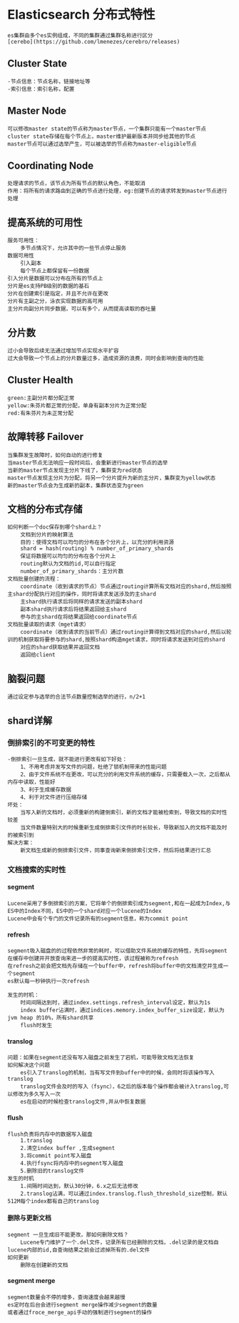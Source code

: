 # Elasticsearch 分布式特性

    es集群由多个es实例组成，不同的集群通过集群名称进行区分
    [cerebo](https://github.com/lmenezes/cerebro/releases)

## Cluster State

    -节点信息：节点名称，链接地址等
    -索引信息：索引名称，配置

## Master Node

    可以修改master state的节点称为master节点，一个集群只能有一个master节点
    cluster state存储在每个节点上，master维护最新版本并同步给其他的节点
    master节点可以通过选举产生，可以被选举的节点称为master-eligible节点

## Coordinating Node

    处理请求的节点，该节点为所有节点的默认角色，不能取消
    作用：将所有的请求路由到正确的节点进行处理，eg:创建节点的请求转发到master节点进行处理

## 提高系统的可用性

    服务可用性：
        多节点情况下，允许其中的一些节点停止服务
    数据可用性
        引入副本
        每个节点上都保留有一份数据
    引入分片是数据可以分布在所有的节点上
    分片是es支持PB级别的数据的基石
    分片在创建索引是指定，并且不允许在更改
    分片有主副之分，泳衣实现数据的高可用
    主分片向副分片同步数据，可以有多个，从而提高读取的吞吐量

## 分片数

    过小会导致后续无法通过增加节点实现水平扩容
    过大会导致一个节点上的分片数量过多，造成资源的浪费，同时会影响到查询的性能

## Cluster Health

    green:主副分片都分配正常
    yellow:朱芬片都正常的分配，单身有副本分片为正常分配
    red:有朱芬片为未正常分配

## 故障转移 Failover

    当集群发生故障时，如何自动的进行修复
    当master节点无法响应一段时间后，会重新进行master节点的选举
    当新的master节点发现主分片下线了，集群变为red状态
    master节点发现主分片为分配，将另一个分片提升为新的主分片，集群变为yellow状态
    新的master节点会为生成新的副本，集群状态变为green

## 文档的分布式存储

    如何判断一个doc保存到哪个shard上？
        文档到分片的映射算法
        目的：使得文档可以均匀的分布在各个分片上，以充分的利用资源
        shard = hash(routing) % number_of_primary_shards
        保证将数据可以均匀的分布在各个分片上
        routing默认为文档的id,可以自行指定
        number_of_primary_shards：主分片数  
    文档批量创建的流程：
        coordinate（收到请求的节点）节点通过routing计算所有文档对应的shard,然后按照主shard分配执行对应的操作，同时将请求发送涉及的主shard
        主shard执行请求后将同样的请求发送的副本shard
        副本shard执行请求后将结果返回给主shard
        参与的主shard在将结果返回给coordinate节点
    文档批量读取的请求（mget请求）
        coordinate（收到请求的当前节点）通过routing计算得到文档对应的shard,然后以轮训的机制获取将要参与的shard,按照shard构造mget请求，同时将请求发送到对应的shard
        对应的shard获取结果并返回文档
        返回给client

## 脑裂问题

    通过设定参与选举的合法节点数量控制选举的进行，n/2+1

## shard详解

### 倒排索引的不可变更的特性

    -倒排索引一旦生成，就不能进行更改有如下好处：
        1、不用考虑并发写文件的问题，杜绝了锁机制带来的性能问题
        2、由于文件系统不在更改，可以充分的利用文件系统的缓存，只需要载入一次，之后都从内存中读取，性能好
        3、利于生成缓存数据
        4、利于对文件进行压缩存储
    坏处：
        当写入新的文档时，必须重新的构建倒索引，新的文档才能被检索到，导致文档的实时性较差
        当文件数量特别大的时候重新生成倒排索引文件的时长较长，导致新加入的文档不能及时的被索引到
    解决方案：
        新文档生成新的倒排索引文件，同事查询新来倒排索引文件，然后将结果进行汇总

### 文档搜索的实时性

#### segment

    Lucene采用了多倒排索引的方案，它将单个的倒排索引成为segment,和在一起成为Index,与ES中的Index不同，ES中的一个shard对应一个lucene的Index
    Lucene中会有个专门的文件记录所有的segment信息，称为commit point

#### refresh

    segment吸入磁盘的的过程依然非常的耗时，可以借助文件系统的缓存的特性，先将segment在缓存中创建并开放查询来进一步的提高实时性，该过程被称为refresh
    在refresh之前会把文档先存储在一个buffer中，refresh将buffer中的文档清空并生成一个segment
    es默认每一秒钟执行一次refresh

    发生的时机：
        时间间隔达到时，通过index.settings.refresh_interval设定，默认为1s
        index buffer沾满时，通过indices.memory.index_buffer_size设定，默认为jvm heap 的10%，所有shard共享
        flush时发生

#### translog

    问题：如果在segment还没有写入磁盘之前发生了宕机，可能导致文档无法恢复
    如何解决这个问题
        es引入了translog的机制，当有写文件到buffer中的时候，会同时将该操作写入translog
        translog文件会及时的写入（fsync），6之后的版本每个操作都会被计入translog,可以修改为多久写入一次
        es在启动的时候检查translog文件,并从中恢复数据

#### flush

    flush负责将内存中的数据写入磁盘
        1.translog
        2.清空index buffer ,生成segment
        3.将commit point写入磁盘
        4.执行fsync将内存中的segment写入磁盘
        5.删除旧的translog文件
    发生的时机
        1.间隔时间达到，默认30分钟，6.x之后无法修改
        2.translog沾满，可以通过index.translog.flush_threshold_size控制，默认512M每个index都有自己的translog

#### 删除与更新文档

    segment 一旦生成旧不能更改，那如何删除文档？
        Lucene专门维护了一个.del文件，记录所有已经删除的文档，.del记录的是文档自lucene内部的id,自查询结果之前会过滤掉所有的.del文件
    如何更新
        删除在创建新的文档

#### segment merge

    segment数量会不停的增多，查询速度会越来越慢
    es定时在后台会进行segment merge操作减少segment的数量
    或者通过froce_merge_api手动的强制进行segment的操作